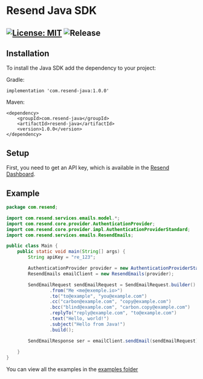 # Resend Java SDK

[![License: MIT](https://img.shields.io/badge/License-MIT-blue.svg)](https://opensource.org/licenses/MIT)
![Release](https://img.shields.io/github/release/resendlabs/resend-java.svg?style=flat-square)
---

## Installation

To install the Java SDK add the dependency to your project:

Gradle:

```
implementation 'com.resend-java:1.0.0'
```

Maven:

```
<dependency>
    <groupId>com.resend-java</groupId>
    <artifactId>resend-java</artifactId>
    <version>1.0.0</version>
</dependency>
```
## Setup

First, you need to get an API key, which is available in the [Resend Dashboard](https://resend.com).

## Example

```java
package com.resend;

import com.resend.services.emails.model.*;
import com.resend.core.provider.AuthenticationProvider;
import com.resend.core.provider.impl.AuthenticationProviderStandard;
import com.resend.services.emails.ResendEmails;

public class Main {
    public static void main(String[] args) {
        String apiKey = "re_123";

        AuthenticationProvider provider = new AuthenticationProviderStandard(apiKey);
        ResendEmails emailClient = new ResendEmails(provider);

        SendEmailRequest sendEmailRequest = SendEmailRequest.builder()
                .from("Me <me@exemple.io>")
                .to("to@example", "you@example.com")
                .cc("carbon@example.com", "copy@example.com")
                .bcc("blind@example.com", "carbon.copy@example.com")
                .replyTo("reply@example.com", "to@example.com")
                .text("Hello, world!")
                .subject("Hello from Java!")
                .build();

        SendEmailResponse ser = emailClient.sendEmail(sendEmailRequest);
        
    }
}


```

You can view all the examples in the [examples folder](https://github.com/resendlabs/resend-java-examples)
